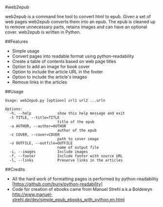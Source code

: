 #web2epub

web2epub is a command line tool to convert html to epub. Given a set of web pages web2epub converts them into an epub. The epub is cleaned up to remove unnecessary parts, retains images and can have an optional cover. web2epub is written in Python.

##Features

* Simple usage
* Convert pages into readable format using python-readability
* Create a table of contents based on web page titles
* Option to add an image for book cover
* Option to include the article URL in the footer
* Option to include the article's images
* Remove links in the articles

##Usage

```
Usage: web2epub.py [options] url1 url2 ...urln

Options:
  -h, --help            show this help message and exit
  -t TITLE, --title=TITLE
                        title of the epub
  -a AUTHOR, --author=AUTHOR
                        author of the epub
  -c COVER, --cover=COVER
                        path to cover image
  -o OUTFILE, --outfile=OUTFILE
                        name of output file
  -i, --images          Include images
  -f, --footer          Include footer with source URL
  -l, --links           Preserve links in the articles

```

##Credits

* All the hard work of formatting pages is performed by python-readability [https://github.com/buriy/python-readability]
* Code for creation of ebooks came from Manuel Strehl a.k.a Boldewyn http://www.manuel-strehl.de/dev/simple_epub_ebooks_with_python.en.html
